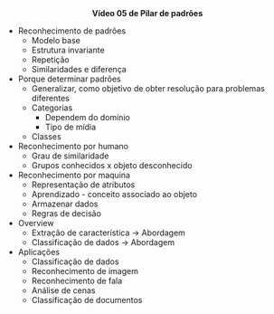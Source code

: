 <center><b>Vídeo 05 de Pilar de padrões</b></center> 

- Reconhecimento de padrões
  - Modelo base
  - Estrutura invariante
  - Repetição
  - Similaridades e diferença
- Porque determinar padrões
  - Generalizar, como objetivo de obter resolução para problemas diferentes
  - Categorias
    - Dependem do domínio
    - Tipo de mídia
  - Classes
- Reconhecimento por humano
  - Grau de similaridade
  - Grupos conhecidos x objeto desconhecido
- Reconhecimento por maquina
  - Representação de atributos
  - Aprendizado - conceito associado ao objeto
  - Armazenar dados
  - Regras de decisão
- Overview
  - Extração de característica -> Abordagem
  - Classificação de dados -> Abordagem
- Aplicações
  - Classificação de dados
  - Reconhecimento de imagem
  - Reconhecimento de fala
  - Análise de cenas
  - Classificação de documentos